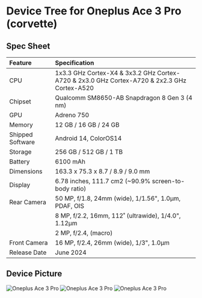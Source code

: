 #  Device Tree for Oneplus Ace 3 Pro (corvette)

## Spec Sheet

| Feature                 | Specification                                                              |
| :---------------------- | :--------------------------------                                          |
| CPU                     | 1x3.3 GHz Cortex-X4 & 3x3.2 GHz Cortex-A720 & 2x3.0 GHz Cortex-A720 & 2x2.3 GHz Cortex-A520|
| Chipset                 | Qualcomm SM8650-AB Snapdragon 8 Gen 3 (4 nm)                                      |
| GPU                     | Adreno 750                                                                 |
| Memory                  | 12 GB / 16 GB / 24 GB                                                               |
| Shipped Software        | Android 14, ColorOS14                                                      |
| Storage                 | 256 GB / 512 GB / 1 TB                                                           |
| Battery                 | 6100 mAh                                                                   |
| Dimensions              | 163.3 x 75.3 x 8.7 / 8.9 / 9.0 mm                                |
| Display                 | 6.78 inches, 111.7 cm2 (~90.9% screen-to-body ratio)                      |
| Rear Camera             | 50 MP, f/1.8, 24mm (wide), 1/1.56", 1.0µm, PDAF, OIS                            |
|                         | 8 MP, f/2.2, 16mm, 112˚ (ultrawide), 1/4.0", 1.12µm                                     |
|                         | 2 MP, f/2.4, (macro)                                                   |
| Front Camera            | 16 MP, f/2.4, 26mm (wide), 1/3", 1.0µm                                            |
| Release Date            | June 2024                                                               |

## Device Picture

![Oneplus Ace 3 Pro](https://www.giztop.com/media/catalog/product/cache/dc206057cdd42d7e34b9d36e347785ca/o/n/oneplus-ace-3-pro-green.jpg)
![Oneplus Ace 3 Pro](https://www.giztop.com/media/catalog/product/cache/dc206057cdd42d7e34b9d36e347785ca/o/n/oneplus-ace-3-pro-silver.jpg)
![Oneplus Ace 3 Pro](https://www.giztop.com/media/catalog/product/cache/dc206057cdd42d7e34b9d36e347785ca/o/n/oneplus-ace-3-pro-white.jpg)